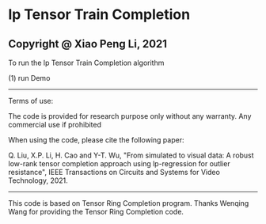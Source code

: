 # lp Tensor Train Completion


Copyright @ Xiao Peng Li, 2021
------------------------------------------------
To run the lp Tensor Train Completion algorithm

(1) run Demo

-------------------------------------------------

Terms of use:

The code is provided for research purpose only without any warranty. Any commercial use if prohibited

When using the code, please cite the following paper:

Q. Liu, X.P. Li, H. Cao and Y-T. Wu, "From simulated to visual data: A robust low-rank tensor completion approach using lp-regression 
for outlier resistance", IEEE Transactions on Circuits and Systems for Video Technology, 2021.

--------------------------------------------------
This code is based on Tensor Ring Completion program. Thanks Wenqing Wang for providing the Tensor Ring Completion code. 



